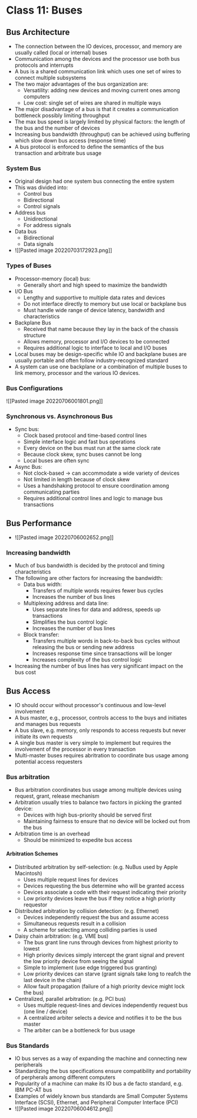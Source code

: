 # Class 11: Buses
## Bus Architecture
- The connection between the IO devices, processor, and memory are usually called (local or internal) buses
- Communication among the devices and the processor use both bus protocols and interrupts
- A bus is a shared communication link which uses one set of wires to connect multiple subsystems
- The two major advantages of the bus organization are:
	- Versatility: adding new devices and moving current ones among computers
	- Low cost: single set of wires are shared in multiple ways
- The major disadvantage of a bus is that it creates a communication bottleneck possibly limiting throughput
- The max bus speed is largely limited by physical factors: the length of the bus and the number of devices
- Increasing bus bandwidth (throughput) can be achieved using buffering which slow down bus access (response time)
- A bus protocol is enforced to define the semantics of the bus transaction and arbitrate bus usage
### System Bus
- Original design had one system bus connecting the entire system
- This was divided into:
	- Control bus
	- Bidirectional
	- Control signals
- Address bus
	- Unidirectional
	- For address signals
- Data bus
	- Bidirectional
	- Data signals
- ![[Pasted image 20220703172923.png]]
### Types of Buses
- Processor-memory (local) bus:
	- Generally short and high speed to maximize the bandwidth
- I/O Bus 
	- Lengthy and supportive to multiple data rates and devices
	- Do not interface directly to memory but use local or backplane bus 
	- Must handle wide range of device latency, bandwidth and characteristics
- Backplane Bus
	- Received that name because they lay in the back of the chassis structure
	- Allows memory, processor and I/O devices to be connected
	- Requires additional logic to interface to local and I/O buses
- Local buses may be design-specific while IO and backplane buses are usually portable and often follow industry-recognized standard
- A system can use one backplane or a combination of multiple buses to link memory, processor and the various IO devices.
### Bus Configurations
![[Pasted image 20220706001801.png]]
### Synchronous vs. Asynchronous Bus
- Sync bus:
	- Clock based protocol and time-based control lines
	- Simple interface logic and fast bus operations
	- Every device on the bus must run at the same clock rate
	- Because clock skew, sync buses cannot be long
	- Local buses are often sync
- Async Bus:
	- Not clock-based -> can accommodate a wide variety of devices
	- Not limited in length because of clock skew
	- Uses a handshaking protocol to ensure coordination among communicating parties
	- Requires additional control lines and logic to manage bus transactions
## Bus Performance
- ![[Pasted image 20220706002652.png]]
### Increasing bandwidth
- Much of bus bandwidth is decided by the protocol and timing characteristics
- The following are other factors for increasing the bandwidth:
	- Data bus width:
		- Transfers of multiple words requires fewer bus cycles
		- Increases the number of bus lines
	- Multiplexing address and data line:
		- Uses separate lines for data and address, speeds up transactions
		- SImplifies the bus control logic
		- Increases the number of bus lines
	- Block transfer:
		- Transfers multiple words in back-to-back bus cycles without releasing the bus or sending new address
		- Increases response time since transactions will be longer
		- Increases complexity of the bus control logic
- Increasing the number of bus lines has very significant impact on the bus cost
## Bus Access
- IO should occur without processor's continuous and low-level involvement
- A bus master, e.g., processor, controls access to the buys and initiates and manages bus requests
- A bus slave, e.g. memory, only responds to access requests but never initiate its own requests
- A single bus master is very simple to implement but requires the involvement of the processor in every transaction
- Multi-master buses requires abritration to coordinate bus usage among potential access requesters
### Bus arbitration
- Bus arbitration coordinates bus usage among multiple devices using request, grant, release mechanism
- Arbitration usually tries to balance two factors in picking the granted device:
	- Devices with high bus-priority should be served first
	- Maintaining fairness to ensure that no device will be locked out from the bus
- Arbitration time is an overhead
	- Should be minimized to expedite bus access
#### Arbitration Schemes
- Distributed arbitration by self-selection: (e.g. NuBus used by Apple Macintosh)
	- Uses multiple request lines for devices
	- Devices requesting the bus determine who will be granted access
	- Devices associate a code with their request indicating their priority
	- Low priority devices leave the bus if they notice a high priority requestor
- Distributed arbitration by collision detection: (e.g. Ethernet)
	- Devices independently request the bus and assume access
	- Simultaneous requests result in a collision
	- A scheme for selecting among colliding parties is used
- Daisy chain arbitration: (e.g. VME bus)
	- The bus grant line runs through devices from highest priority to lowest
	- High priority devices simply intercept the grant signal and prevent the low priority device from seeing the signal
	- Simple to implement (use edge triggered bus granting)
	- Low priority devices can starve (grant signals take long to reafch the last device in the chain)
	- Allow fault propagation (failure of a high priority device might lock the bus)
- Centralized, parallel arbitration: (e.g. PCI bus)
	- Uses multiple request-lines and devices independently request bus (one line / device)
	- A centralized arbiter selects a device and notifies it to be the bus master
	- The arbiter can be a bottleneck for bus usage
### Bus Standards
- IO bus serves as a way of expanding the machine and connecting new peripherals
- Standardizing the bus specifications ensure compatibility and portability of perpherals among different computers
- Popularity of a machine can make its IO bus a de facto standard, e.g. IBM PC-AT bus
- Examples of widely known bus standards are Small Computer Systems Interface (SCSI), Ethernet, and Peripheral Computer Interface (PCI)
- ![[Pasted image 20220706004612.png]]